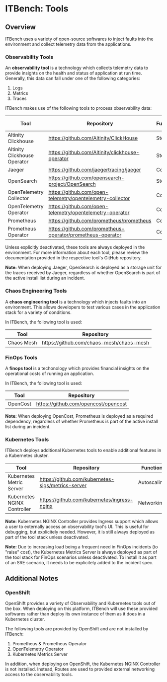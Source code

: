 # ITBench: Tools

## Overview

ITBench uses a variety of open-source softwares to inject faults into the environment and collect telemetry data from the applications.

### Observability Tools

An **observability tool** is a technology which collects telemetry data to provide insights on the health and status of application at run time. Generally, this data can fall under one of the following categories:

1. Logs
2. Metrics
3. Traces

ITBench makes use of the following tools to process observability data:

| Tool | Repository | Function | Observability Data Type(s) |
| --- | --- | --- | --- |
| Altinity Clickhouse | https://github.com/Altinity/ClickHouse | Storage | Logs, Traces |
| Altinity Clickhouse Operator | https://github.com/Altinity/clickhouse-operator | Storage | Logs, Traces |
| Jaeger | https://github.com/jaegertracing/jaeger | Collector | Traces |
| OpenSearch | https://github.com/opensearch-project/OpenSearch | Storage | Logs, Traces |
| OpenTelemetry Collector | https://github.com/open-telemetry/opentelemetry-collector | Collector | Logs, Traces, Metrics |
| OpenTelemetry Operator | https://github.com/open-telemetry/opentelemetry-operator | Collector | Logs, Traces, Metrics |
| Prometheus | https://github.com/prometheus/prometheus | Collector | Metrics |
| Prometheus Operator | https://github.com/prometheus-operator/prometheus-operator | Collector | Metrics |

Unless explicitly deactivated, these tools are always deployed in the environment. For more information about each tool, please review the documentation provided in the respective tool's GitHub repository.

**Note:** When deploying Jaeger, OpenSearch is deployed as a storage unit for the traces received by Jaeger, regardless of whether OpenSearch is part of the active install list during an incident.

### Chaos Engineering Tools

A **chaos engineering tool** is a technology which injects faults into an environment. This allows developers to test various cases in the application stack for a variety of conditions.

In ITBench, the following tool is used:

| Tool | Repository |
| --- | --- |
| Chaos Mesh | https://github.com/chaos-mesh/chaos-mesh |

### FinOps Tools

A **finops tool** is a techonology which provides financial insights on the operational costs of running an application.

In ITBench, the following tool is used:

| Tool | Repository |
| --- | --- |
| OpenCost | https://github.com/opencost/opencost |

**Note:** When deploying OpenCost, Prometheus is deployed as a required dependency, regardless of whether Prometheus is part of the active install list during an incident.

### Kubernetes Tools

ITBench deploys additional Kubernetes tools to enable additional features in a Kubernetes cluster.

| Tool | Repository | Function |
| --- | --- | --- |
| Kubernetes Metric Server | https://github.com/kubernetes-sigs/metrics-server | Autoscaling |
| Kubernetes NGINX Controller | https://github.com/kubernetes/ingress-nginx | Networking |

**Note:** Kubernetes NGINX Controller provides Ingress support which allows a user to externally access an observability tool's UI. This is useful for debugging, but explicitely needed. However, it is still always deployed as part of the tool stack unless deactivated.

**Note:** Due to increasing load being a frequent need in FinOps incidents (to "raise" cost), the Kubernetes Metrics Server is always deployed as part of the tool stack for FinOps scenarios unless deactivated. To install it as part of an SRE scenario, it needs to be explicitely added to the incident spec.

## Additional Notes

### OpenShift

OpenShift provides a variety of Observability and Kubernetes tools out of the box. When deploying on this platform, ITBench will use these provided softwares rather than deploy its own instance of them as it does in a Kubernetes cluster.

The following tools are provided by OpenShift and are not installed by ITBench:

1. Prometheus & Prometheus Operator
2. OpenTelemetry Operator
3. Kubernetes Metrics Server

In addition, when deploying on OpenShift, the Kubernetes NGINX Controller is not installed. Instead, Routes are used to provided external networking access to the observability tools.
